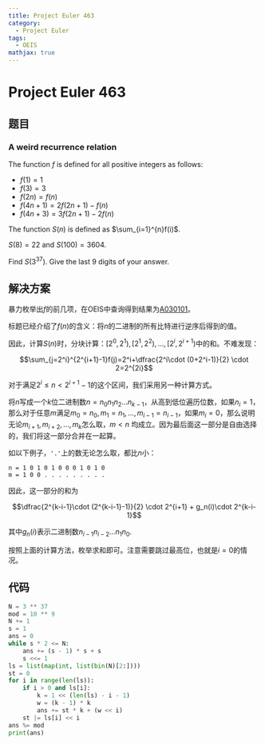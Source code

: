 ```yaml
---
title: Project Euler 463
category:
  - Project Euler
tags:
  - OEIS
mathjax: true
---
```

<escape><!-- more --></escape>
    
# Project Euler 463
## 题目
### A weird recurrence relation



The function $f$ is defined for all positive integers as follows:

- $f(1)=1$
- $f(3)=3$
- $f(2n)=f(n)$
- $f(4n + 1)=2f(2n + 1) - f(n)$
- $f(4n + 3)=3f(2n + 1) - 2f(n)$

The function $S(n)$ is defined as $\sum_{i=1}^{n}f(i)$.

$S(8)=22$ and $S(100)=3604$.

Find $S(3^{37})$. Give the last $9$ digits of your answer.




## 解决方案

暴力枚举出$f$的前几项，在OEIS中查询得到结果为[A030101](https://oeis.org/A030101)。

标题已经介绍了$f(n)$的含义：将$n$的二进制的所有比特进行逆序后得到的值。

因此，计算$S(n)$时，分块计算：$[2^0,2^1),[2^1,2^2),\dots,[2^i,2^{i+1})$中的和。不难发现：

$$\sum_{j=2^i}^{2^{i+1}-1}f(j)=2^i+\dfrac{2^i\cdot (0+2^i-1)}{2} \cdot 2=2^{2i}$$

对于满足$2^i\le n <2^{i+1}-1$的这个区间，我们采用另一种计算方式。

将$n$写成一个$k$位二进制数$n=n_0n_1n_2\dots n_{k-1}$，从高到低位遍历位数，如果$n_i=1$，那么对于任意$m$满足$m_0=n_0,m_1=n_1,\dots,m_{i-1}=n_{i-1}$，如果$m_i=0$，那么说明无论$m_{i+1},m_{i+2},\dots,m_k$怎么取，$m<n$ 均成立。因为最后面这一部分是自由选择的，我们将这一部分合并在一起算。

如以下例子，`'.'`上的数无论怎么取，都比$n$小：

```
n = 1 0 1 0 1 0 0 0 1 0 1 0
m = 1 0 0 . . . . . . . . .
```

因此，这一部分的和为

$$\dfrac{2^{k-i-1}\cdot (2^{k-i-1}-1)}{2} \cdot 2^{i+1} + g_n(i)\cdot 2^{k-i-1}$$

其中$g_n(i)$表示二进制数$n_{i-1}n_{i-2}\dots n_1n_0.$

按照上面的计算方法，枚举求和即可。注意需要跳过最高位，也就是$i=0$的情况。

## 代码


```py
N = 3 ** 37
mod = 10 ** 9
N += 1
s = 1
ans = 0
while s * 2 <= N:
    ans += (s - 1) * s + s
    s <<= 1
ls = list(map(int, list(bin(N)[2:])))
st = 0
for i in range(len(ls)):
    if i > 0 and ls[i]:
        k = 1 << (len(ls) - i - 1)
        w = (k - 1) * k
        ans += st * k + (w << i)
    st |= ls[i] << i
ans %= mod
print(ans)

```
